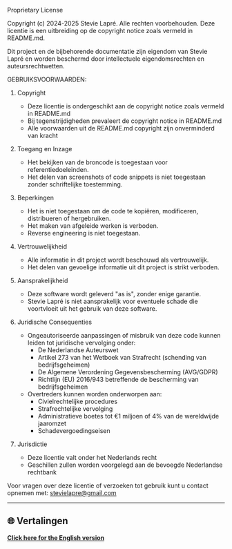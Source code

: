 Proprietary License

Copyright (c) 2024-2025 Stevie Lapré. Alle rechten voorbehouden.
Deze licentie is een uitbreiding op de copyright notice zoals vermeld in README.md.

Dit project en de bijbehorende documentatie zijn eigendom van Stevie Lapré en worden beschermd door intellectuele eigendomsrechten en auteursrechtwetten.

GEBRUIKSVOORWAARDEN:

1. Copyright
   - Deze licentie is ondergeschikt aan de copyright notice zoals vermeld in README.md
   - Bij tegenstrijdigheden prevaleert de copyright notice in README.md
   - Alle voorwaarden uit de README.md copyright zijn onverminderd van kracht

2. Toegang en Inzage
   - Het bekijken van de broncode is toegestaan voor referentiedoeleinden.
   - Het delen van screenshots of code snippets is niet toegestaan zonder schriftelijke toestemming.

3. Beperkingen
   - Het is niet toegestaan om de code te kopiëren, modificeren, distribueren of hergebruiken.
   - Het maken van afgeleide werken is verboden.
   - Reverse engineering is niet toegestaan.

4. Vertrouwelijkheid
   - Alle informatie in dit project wordt beschouwd als vertrouwelijk.
   - Het delen van gevoelige informatie uit dit project is strikt verboden.

5. Aansprakelijkheid
   - Deze software wordt geleverd "as is", zonder enige garantie.
   - Stevie Lapré is niet aansprakelijk voor eventuele schade die voortvloeit uit het gebruik van deze software.

6. Juridische Consequenties
   - Ongeautoriseerde aanpassingen of misbruik van deze code kunnen leiden tot juridische vervolging onder:
     * De Nederlandse Auteurswet
     * Artikel 273 van het Wetboek van Strafrecht (schending van bedrijfsgeheimen)
     * De Algemene Verordening Gegevensbescherming (AVG/GDPR)
     * Richtlijn (EU) 2016/943 betreffende de bescherming van bedrijfsgeheimen
   - Overtreders kunnen worden onderworpen aan:
     * Civielrechtelijke procedures
     * Strafrechtelijke vervolging
     * Administratieve boetes tot €1 miljoen of 4% van de wereldwijde jaaromzet
     * Schadevergoedingseisen

7. Jurisdictie
   - Deze licentie valt onder het Nederlands recht
   - Geschillen zullen worden voorgelegd aan de bevoegde Nederlandse rechtbank

Voor vragen over deze licentie of verzoeken tot gebruik kunt u contact opnemen met: stevielapre@gmail.com

---

## 🌐 Vertalingen

**[Click here for the English version](LICENSE_EN.md)**
